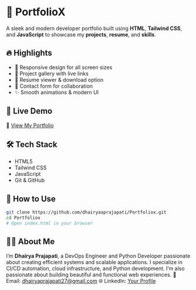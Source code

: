 # 🌟 PortfolioX

A sleek and modern developer portfolio built using **HTML**, **Tailwind CSS**, and **JavaScript** to showcase my **projects**, **resume**, and **skills**.

## 🔥 Highlights

* 📱 Responsive design for all screen sizes
* 💼 Project gallery with live links
* 📄 Resume viewer & download option
* 💬 Contact form for collaboration
* ✨ Smooth animations & modern UI

## 🚀 Live Demo

🔗 [View My Portfolio](https://dhairyaaprajapati.github.io/Portfoliox/)

## 🛠️ Tech Stack

* HTML5
* Tailwind CSS
* JavaScript
* Git & GitHub

## 🧾 How to Use

```bash
git clone https://github.com/dhairyaaprajapati/Portfoliox.git
cd Portfoliox
# Open index.html in your browser
```

## 🙇‍♂️ About Me

I’m **Dhairya Prajapati**, a DevOps Engineer and Python Developer passionate about creating efficient systems and scalable applications. I specialize in CI/CD automation, cloud infrastructure, and Python development. I’m also passionate about building beautiful and functional web experiences.
📧 Email: [dhairyaprajapati27@gmail.com](mailto:dhairyaprajapati27@gmail.com)
🌐 LinkedIn: [Your Profile](https://linkedin.com/in/YOUR-USERNAME)
